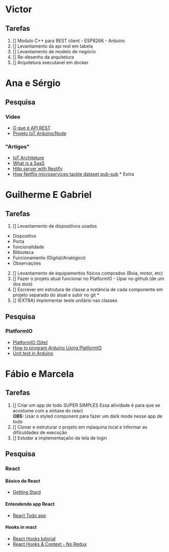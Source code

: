 # Victor

## Tarefas
1. [] Modulo C++ para REST client - ESP8266 - Arduino
2. [] Levantamento da api rest em tabela
3. [] Levantamento de modelo de negócio
4. [] Re-desenho da arquitetura
5. [] Arquitetura executavel em docker

# Ana e Sérgio
## Pesquisa
### Video
- [O que é API REST](https://www.youtube.com/watch?v=ghTrp1x_1As)
- [Projeto IoT Arduino/Node](https://www.youtube.com/playlist?list=PLw9oYsqdATnP6rCIsNKU0_be2ShGubcGc)
### "Artigos"
- [IoT Architeture](https://www.avsystem.com/blog/what-is-iot-architecture/)
- [What is a SaaS](https://www.avsystem.com/blog/saas-software-as-a-service/)
- [Http server with Restify](https://medium.com/collabcode/como-criar-um-servidor-http-com-o-restify-56bf09927153)
- [How Netflix microservices tackle dataset pub-sub](https://netflixtechblog.com/how-netflix-microservices-tackle-dataset-pub-sub-4a068adcc9a_) * Extra

# Guilherme E Gabriel
## Tarefas
1. [] Levantamento de dispositivos usados   
- Dispositivo
- Porta
- funcionalidade
- Blibioteca
- Funcionamento (Digital/Analógico)
- Observações
2. [] Levantamento de equipamentos físicos comprados (Boia, motor, etc)
3. [] Fazer o projeto atual funcionar no PlatformIO - Upar no github (de um dos dois)
4. [] Escrever em estrutura de classe a instância de cada componente em projeto separado do atual e subir no git *
5. [] (EXTRA) implementar teste unitário nas classes
## Pesquisa
### PlatformIO
- [PlatformIO (Site)](https://platformio.org/)
- [How to program Arduino Using PlatformIO](https://www.youtube.com/watch?v=dany7ae_0ks)
- [Unit test in Arduino](https://docs.platformio.org/en/latest/tutorials/core/unit_testing_blink.html)

# Fábio e Marcela
## Tarefas
1. [] Criar um app de todo SUPER SIMPLES
Essa atividade é para que se acostume com a sintaxe do react  
__OBS:__ Usar o styled component para fazer um dark mode nesse app de todo
2. [] Clonar e estruturar o projeto em mṕaquina local e informar as dificuldades de execução
3. [] Estudar a implementaçaõo da tela de login 
## Pesquisa
### React
#### Básico do React
- [Getting Stard](https://pt-br.reactjs.org/tutorial/tutorial.html)
#### Entendendo app React
- [React Todo app](https://www.kirupa.com/react/simple_todo_app_react.htm)
#### Hooks in react
- [React Hooks tutorial](https://www.youtube.com/playlist?list=PLC3y8-rFHvwisvxhZ135pogtX7_Oe3Q3A)
- [React Hooks & Context - No Redux](https://www.youtube.com/playlist?list=PL4cUxeGkcC9hNokByJilPg5g9m2APUePI)
